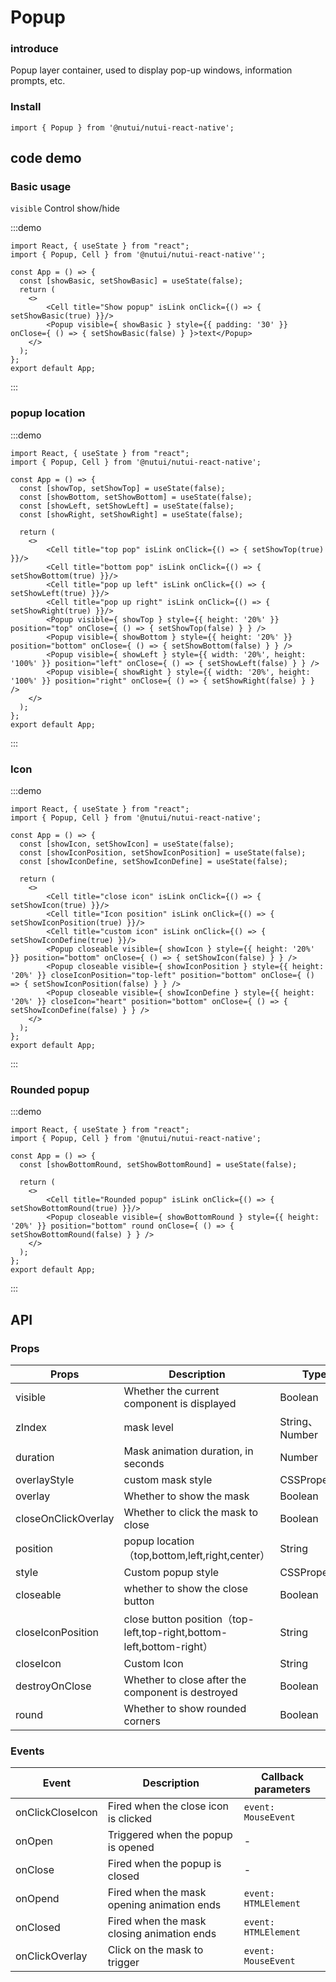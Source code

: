 # Popup

### introduce

Popup layer container, used to display pop-up windows, information prompts, etc.

### Install

```tsx
import { Popup } from '@nutui/nutui-react-native';
```

## code demo

### Basic usage

`visible` Control show/hide

:::demo

```tsx
import React, { useState } from "react";
import { Popup, Cell } from '@nutui/nutui-react-native'';

const App = () => {
  const [showBasic, setShowBasic] = useState(false);
  return (
    <>
        <Cell title="Show popup" isLink onClick={() => { setShowBasic(true) }}/>
        <Popup visible={ showBasic } style={{ padding: '30' }} onClose={ () => { setShowBasic(false) } }>text</Popup>
    </>
  );
};
export default App;
```

:::

### popup location

:::demo

```tsx
import React, { useState } from "react";
import { Popup, Cell } from '@nutui/nutui-react-native';

const App = () => {
  const [showTop, setShowTop] = useState(false);
  const [showBottom, setShowBottom] = useState(false);
  const [showLeft, setShowLeft] = useState(false);
  const [showRight, setShowRight] = useState(false);

  return (
    <>
        <Cell title="top pop" isLink onClick={() => { setShowTop(true) }}/>
        <Cell title="bottom pop" isLink onClick={() => { setShowBottom(true) }}/>
        <Cell title="pop up left" isLink onClick={() => { setShowLeft(true) }}/>
        <Cell title="pop up right" isLink onClick={() => { setShowRight(true) }}/>
        <Popup visible={ showTop } style={{ height: '20%' }} position="top" onClose={ () => { setShowTop(false) } } />
        <Popup visible={ showBottom } style={{ height: '20%' }} position="bottom" onClose={ () => { setShowBottom(false) } } />
        <Popup visible={ showLeft } style={{ width: '20%', height: '100%' }} position="left" onClose={ () => { setShowLeft(false) } } />
        <Popup visible={ showRight } style={{ width: '20%', height: '100%' }} position="right" onClose={ () => { setShowRight(false) } } />
    </>
  );
};
export default App;
```

:::

### Icon

:::demo

```tsx
import React, { useState } from "react";
import { Popup, Cell } from '@nutui/nutui-react-native';

const App = () => {
  const [showIcon, setShowIcon] = useState(false);
  const [showIconPosition, setShowIconPosition] = useState(false);
  const [showIconDefine, setShowIconDefine] = useState(false);

  return (
    <>
        <Cell title="close icon" isLink onClick={() => { setShowIcon(true) }}/>
        <Cell title="Icon position" isLink onClick={() => { setShowIconPosition(true) }}/>
        <Cell title="custom icon" isLink onClick={() => { setShowIconDefine(true) }}/>
        <Popup closeable visible={ showIcon } style={{ height: '20%' }} position="bottom" onClose={ () => { setShowIcon(false) } } />
        <Popup closeable visible={ showIconPosition } style={{ height: '20%' }} closeIconPosition="top-left" position="bottom" onClose={ () => { setShowIconPosition(false) } } />
        <Popup closeable visible={ showIconDefine } style={{ height: '20%' }} closeIcon="heart" position="bottom" onClose={ () => { setShowIconDefine(false) } } />
    </>
  );
};
export default App;
```

:::

### Rounded popup

:::demo

```tsx
import React, { useState } from "react";
import { Popup, Cell } from '@nutui/nutui-react-native';

const App = () => {
  const [showBottomRound, setShowBottomRound] = useState(false);

  return (
    <>
        <Cell title="Rounded popup" isLink onClick={() => { setShowBottomRound(true) }}/>
        <Popup closeable visible={ showBottomRound } style={{ height: '20%' }} position="bottom" round onClose={ () => { setShowBottomRound(false) } } />
    </>
  );
};
export default App;
```

:::

## API

### Props

| Props               | Description                                                          | Type           | Default       |
| ------------------- | -------------------------------------------------------------------- | -------------- | ------------- |
| visible             | Whether the current component is displayed                           | Boolean        | `false`       |
| zIndex              | mask level                                                           | String、Number | `2000`        |
| duration            | Mask animation duration, in seconds                                  | Number         | `0.3`         |
| overlayStyle        | custom mask style                                                    | CSSProperties  | -             |
| overlay             | Whether to show the mask                                             | Boolean        | `true`        |
| closeOnClickOverlay | Whether to click the mask to close                                   | Boolean        | `true`        |
| position            | popup location（top,bottom,left,right,center）                       | String         | `"center"`    |
| style               | Custom popup style                                                   | CSSProperties  | -             |
| closeable           | whether to show the close button                                     | Boolean        | `false`       |
| closeIconPosition   | close button position（top-left,top-right,bottom-left,bottom-right） | String         | `"top-right"` |
| closeIcon           | Custom Icon                                                          | String         | `"close"`     |
| destroyOnClose      | Whether to close after the component is destroyed                    | Boolean        | `true`        |
| round               | Whether to show rounded corners                                      | Boolean        | `false`       |

### Events

| Event            | Description                                | Callback parameters  |
| ---------------- | ------------------------------------------ | -------------------- |
| onClickCloseIcon | Fired when the close icon is clicked       | `event: MouseEvent`  |
| onOpen           | Triggered when the popup is opened         | -                    |
| onClose          | Fired when the popup is closed             | -                    |
| onOpend          | Fired when the mask opening animation ends | `event: HTMLElement` |
| onClosed         | Fired when the mask closing animation ends | `event: HTMLElement` |
| onClickOverlay   | Click on the mask to trigger               | `event: MouseEvent`  |
